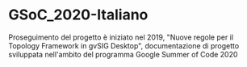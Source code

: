 # GSoC_2020-Italiano
Proseguimento del progetto è iniziato nel 2019, "Nuove regole per il Topology Framework in gvSIG Desktop", documentazione di progetto sviluppata nell'ambito del programma Google Summer of Code 2020
